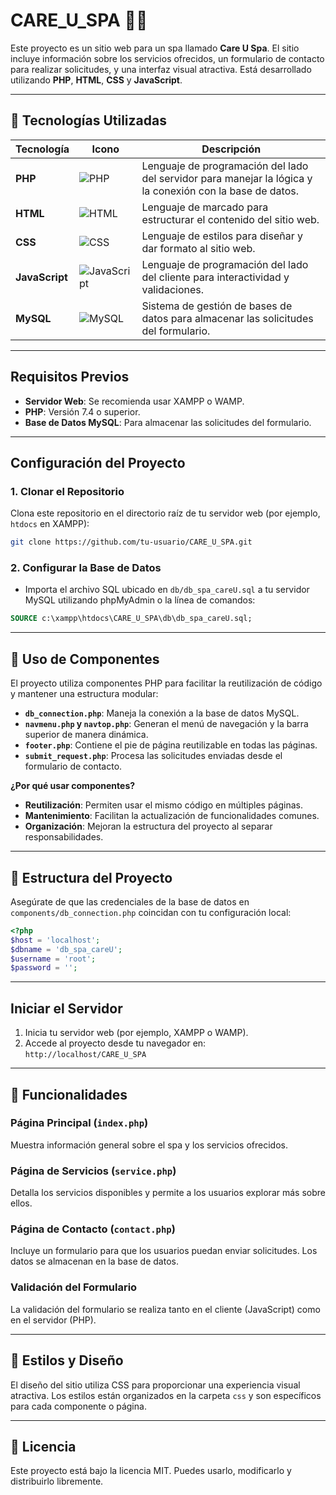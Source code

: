 # CARE_U_SPA 🌿✨

Este proyecto es un sitio web para un spa llamado **Care U Spa**. El sitio incluye información sobre los servicios ofrecidos, un formulario de contacto para realizar solicitudes, y una interfaz visual atractiva. Está desarrollado utilizando **PHP**, **HTML**, **CSS** y **JavaScript**.

---

## 🚀 Tecnologías Utilizadas

| Tecnología     | Icono                                                                                          | Descripción                                                                                               |
| -------------- | ---------------------------------------------------------------------------------------------- | --------------------------------------------------------------------------------------------------------- |
| **PHP**        | ![PHP](https://img.shields.io/badge/-PHP-777BB4?logo=php&logoColor=white)                      | Lenguaje de programación del lado del servidor para manejar la lógica y la conexión con la base de datos. |
| **HTML**       | ![HTML](https://img.shields.io/badge/-HTML5-E34F26?logo=html5&logoColor=white)                 | Lenguaje de marcado para estructurar el contenido del sitio web.                                          |
| **CSS**        | ![CSS](https://img.shields.io/badge/-CSS3-1572B6?logo=css3&logoColor=white)                    | Lenguaje de estilos para diseñar y dar formato al sitio web.                                              |
| **JavaScript** | ![JavaScript](https://img.shields.io/badge/-JavaScript-F7DF1E?logo=javascript&logoColor=black) | Lenguaje de programación del lado del cliente para interactividad y validaciones.                         |
| **MySQL**      | ![MySQL](https://img.shields.io/badge/-MySQL-4479A1?logo=mysql&logoColor=white)                | Sistema de gestión de bases de datos para almacenar las solicitudes del formulario.                       |

---

## Requisitos Previos

- **Servidor Web**: Se recomienda usar XAMPP o WAMP.
- **PHP**: Versión 7.4 o superior.
- **Base de Datos MySQL**: Para almacenar las solicitudes del formulario.

---

## Configuración del Proyecto

### 1. **Clonar el Repositorio**

Clona este repositorio en el directorio raíz de tu servidor web (por ejemplo, `htdocs` en XAMPP):

```bash
git clone https://github.com/tu-usuario/CARE_U_SPA.git
```

### 2. **Configurar la Base de Datos**

- Importa el archivo SQL ubicado en `db/db_spa_careU.sql` a tu servidor MySQL utilizando phpMyAdmin o la línea de comandos:

```sql
SOURCE c:\xampp\htdocs\CARE_U_SPA\db\db_spa_careU.sql;
```

---

## 🧩 Uso de Componentes

El proyecto utiliza componentes PHP para facilitar la reutilización de código y mantener una estructura modular:

- **`db_connection.php`**: Maneja la conexión a la base de datos MySQL.
- **`navmenu.php` y `navtop.php`**: Generan el menú de navegación y la barra superior de manera dinámica.
- **`footer.php`**: Contiene el pie de página reutilizable en todas las páginas.
- **`submit_request.php`**: Procesa las solicitudes enviadas desde el formulario de contacto.

**¿Por qué usar componentes?**

- **Reutilización**: Permiten usar el mismo código en múltiples páginas.
- **Mantenimiento**: Facilitan la actualización de funcionalidades comunes.
- **Organización**: Mejoran la estructura del proyecto al separar responsabilidades.

---

## 📂 Estructura del Proyecto

Asegúrate de que las credenciales de la base de datos en `components/db_connection.php` coincidan con tu configuración local:

```php
<?php
$host = 'localhost';
$dbname = 'db_spa_careU';
$username = 'root';
$password = '';
```

---

## Iniciar el Servidor

1. Inicia tu servidor web (por ejemplo, XAMPP o WAMP).
2. Accede al proyecto desde tu navegador en:  
   `http://localhost/CARE_U_SPA`

---

## 🌟 Funcionalidades

### Página Principal (`index.php`)

Muestra información general sobre el spa y los servicios ofrecidos.

### Página de Servicios (`service.php`)

Detalla los servicios disponibles y permite a los usuarios explorar más sobre ellos.

### Página de Contacto (`contact.php`)

Incluye un formulario para que los usuarios puedan enviar solicitudes. Los datos se almacenan en la base de datos.

### Validación del Formulario

La validación del formulario se realiza tanto en el cliente (JavaScript) como en el servidor (PHP).

---

## 🎨 Estilos y Diseño

El diseño del sitio utiliza CSS para proporcionar una experiencia visual atractiva. Los estilos están organizados en la carpeta `css` y son específicos para cada componente o página.

---

## 📜 Licencia

Este proyecto está bajo la licencia MIT. Puedes usarlo, modificarlo y distribuirlo libremente.
